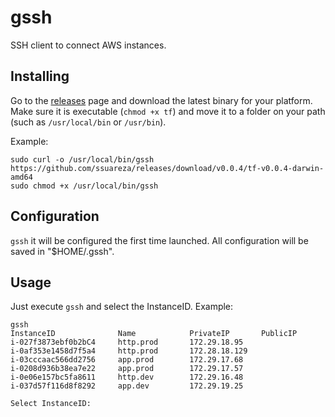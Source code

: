 # gssh
SSH client to connect AWS instances.

## Installing

Go to the [releases](https://github.com/ssuareza/gssh/releases) page and download the latest binary for your platform. Make sure it is executable (`chmod +x tf`) and move it to a folder on your path (such as `/usr/local/bin` or `/usr/bin`).

Example:
```
sudo curl -o /usr/local/bin/gssh https://github.com/ssuareza/releases/download/v0.0.4/tf-v0.0.4-darwin-amd64
sudo chmod +x /usr/local/bin/gssh
```

## Configuration

`gssh` it will be configured the first time launched. All configuration will be saved in "$HOME/.gssh".


## Usage

Just execute `gssh` and select the InstanceID. Example:

```
gssh
InstanceID              Name            PrivateIP       PublicIP
i-027f3873ebf0b2bC4     http.prod       172.29.18.95
i-0af353e1458d7f5a4     http.prod       172.28.18.129
i-03cccaac566dd2756     app.prod        172.29.17.68
i-0208d936b38ea7e22     app.prod        172.29.17.57
i-0e06e157bc5fa8611     http.dev        172.29.16.48
i-037d57f116d8f8292     app.dev         172.29.19.25

Select InstanceID:
````
